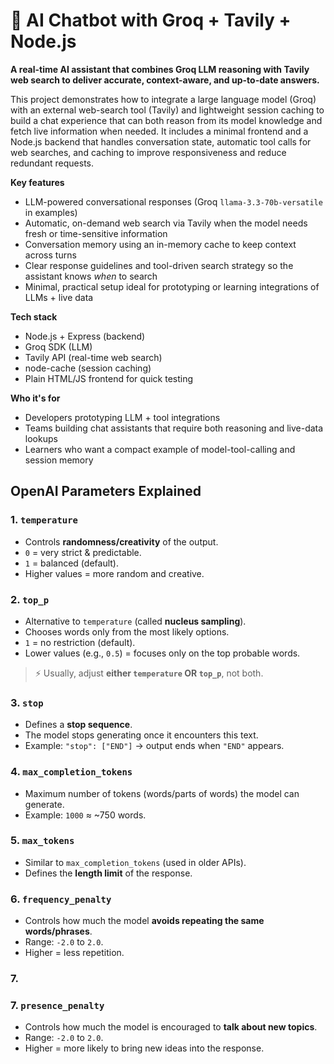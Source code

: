# 🧠 AI Chatbot with Groq + Tavily + Node.js

**A real-time AI assistant that combines Groq LLM reasoning with Tavily web search to deliver accurate, context-aware, and up-to-date answers.**  

This project demonstrates how to integrate a large language model (Groq) with an external web-search tool (Tavily) and lightweight session caching to build a chat experience that can both reason from its model knowledge and fetch live information when needed. It includes a minimal frontend and a Node.js backend that handles conversation state, automatic tool calls for web searches, and caching to improve responsiveness and reduce redundant requests.

**Key features**
- LLM-powered conversational responses (Groq `llama-3.3-70b-versatile` in examples)
- Automatic, on-demand web search via Tavily when the model needs fresh or time-sensitive information
- Conversation memory using an in-memory cache to keep context across turns
- Clear response guidelines and tool-driven search strategy so the assistant knows *when* to search
- Minimal, practical setup ideal for prototyping or learning integrations of LLMs + live data

**Tech stack**
- Node.js + Express (backend)
- Groq SDK (LLM)
- Tavily API (real-time web search)
- node-cache (session caching)
- Plain HTML/JS frontend for quick testing

**Who it's for**
- Developers prototyping LLM + tool integrations  
- Teams building chat assistants that require both reasoning and live-data lookups  
- Learners who want a compact example of model-tool-calling and session memory


## OpenAI Parameters Explained

### 1. `temperature`
- Controls **randomness/creativity** of the output.
- `0` = very strict & predictable.
- `1` = balanced (default).
- Higher values = more random and creative.

### 2. `top_p`
- Alternative to `temperature` (called **nucleus sampling**).
- Chooses words only from the most likely options.
- `1` = no restriction (default).
- Lower values (e.g., `0.5`) = focuses only on the top probable words.

> ⚡ Usually, adjust **either `temperature` OR `top_p`**, not both.

### 3. `stop`
- Defines a **stop sequence**.
- The model stops generating once it encounters this text.
- Example: `"stop": ["END"]` → output ends when `"END"` appears.

### 4. `max_completion_tokens`
- Maximum number of tokens (words/parts of words) the model can generate.
- Example: `1000` ≈ ~750 words.

### 5. `max_tokens`
- Similar to `max_completion_tokens` (used in older APIs).
- Defines the **length limit** of the response.

### 6. `frequency_penalty`
- Controls how much the model **avoids repeating the same words/phrases**.
- Range: `-2.0` to `2.0`.
- Higher = less repetition.

### 7.
### 7. `presence_penalty`
- Controls how much the model is encouraged to **talk about new topics**.
- Range: `-2.0` to `2.0`.
- Higher = more likely to bring new ideas into the response.
